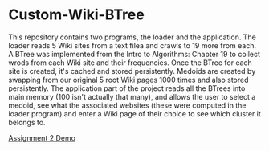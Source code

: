 # Custom-Wiki-BTree

This repository contains two programs, the loader and the application. The loader reads 5 Wiki sites from a text filea and crawls to 19 more from each. A BTree was implemented from the Intro to Algorithms: Chapter 19 to collect wrods from each Wiki site and their frequencies. Once the BTree for each site is created, it's cached and stored persistently. Medoids are created by swapping from our original 5 root Wiki pages 1000 times and also stored persistently. The application part of the project reads all the BTrees into main memory (100 isn't actually that many), and allows the user to select a medoid, see what the associated websites (these were computed in the loader program) and enter a Wiki page of their choice to see which cluster it belongs to.

[Assignment 2 Demo](assignment2Demo.gif)
